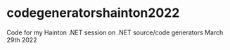 # codegeneratorshainton2022
Code for my Hainton .NET session on .NET source/code generators March 29th 2022
